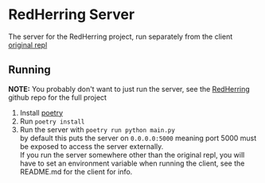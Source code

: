 # RedHerring Server
The server for the RedHerring project, run separately from the client   
[original repl](https://repl.it/@DashL/RedHerringServer)

## Running
**NOTE:** You probably don't want to just run the server, see the [RedHerring](https://www.github.com/dash-l/RedHerring) github repo for the full project
1. Install [poetry](https://github.com/python-poetry/poetry)
2. Run `poetry install`
3. Run the server with `poetry run python main.py`   
by default this puts the server on `0.0.0.0:5000` meaning port 5000 must be exposed to access the server externally.   
If you run the server somewhere other than the original repl, you will have to set an environment variable when running the client, see the README.md for the client for info.
